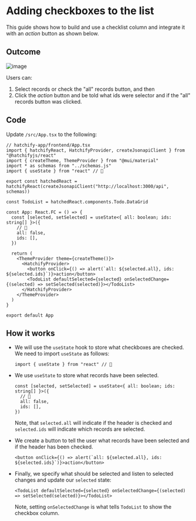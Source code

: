 # Adding checkboxes to the list

This guide shows how to build and use a checklist column and integrate it with an _action_ button as shown below.

## Outcome

![image](https://github.com/bitovi/hatchify/assets/2623867/28aa4e2f-f6a0-47ca-b481-fad856ce9d35)

Users can:

1. Select records or check the "all" records button, and then
2. Click the _action_ button and be told what ids were selector and if the "all" records button was clicked.

## Code

Update `/src/App.tsx` to the following:

```tsx
// hatchify-app/frontend/App.tsx
import { hatchifyReact, HatchifyProvider, createJsonapiClient } from "@hatchifyjs/react"
import { createTheme, ThemeProvider } from "@mui/material"
import * as schemas from "../schemas.js"
import { useState } from "react" // 👀

export const hatchedReact = hatchifyReact(createJsonapiClient("http://localhost:3000/api", schemas))

const TodoList = hatchedReact.components.Todo.DataGrid

const App: React.FC = () => {
  const [selected, setSelected] = useState<{ all: boolean; ids: string[] }>({
    // 👀
    all: false,
    ids: [],
  })

  return (
    <ThemeProvider theme={createTheme()}>
      <HatchifyProvider>
        <button onClick={() => alert(`all: ${selected.all}, ids: ${selected.ids}`)}>action</button>
        <TodoList defaultSelected={selected} onSelectedChange={(selected) => setSelected(selected)}></TodoList>
      </HatchifyProvider>
    </ThemeProvider>
  )
}

export default App
```

## How it works

- We will use the `useState` hook to store what checkboxes are checked. We need to import `useState` as follows:

  ```tsx
  import { useState } from "react" // 👀
  ```

- We use `useState` to store what records have been selected.

  ```tsx
  const [selected, setSelected] = useState<{ all: boolean; ids: string[] }>({
    // 👀
    all: false,
    ids: [],
  })
  ```

  Note, that `selected.all` will indicate if the header is checked and `selected.ids` will indicate which
  records are selected.

- We create a button to tell the user what records have been selected and if the header has been checked.

  ```tsx
  <button onClick={() => alert(`all: ${selected.all}, ids: ${selected.ids}`)}>action</button>
  ```

- Finally, we specify what should be selected and listen to selected changes and update our `selected` state:

  ```tsx
  <TodoList defaultSelected={selected} onSelectedChange={(selected) => setSelected(selected)}></TodoList>
  ```

  Note, setting `onSelectedChange` is what tells `TodoList` to show the checkbox column.
